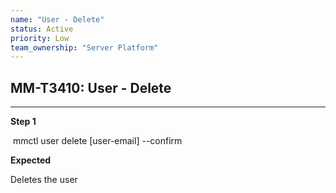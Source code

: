 ```yaml
---
name: "User - Delete"
status: Active
priority: Low
team_ownership: "Server Platform"
---
```


## MM-T3410: User - Delete

---

**Step 1**

 mmctl user delete \[user-email] --confirm

**Expected**

Deletes the user

